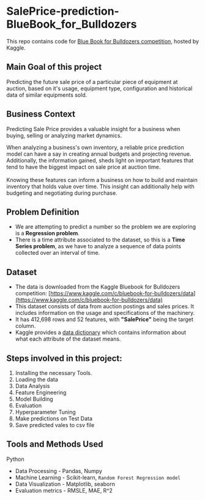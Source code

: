 # SalePrice-prediction-BlueBook_for_Bulldozers
 This repo contains code for [Blue Book for Bulldozers competition](https://www.kaggle.com/competitions/bluebook-for-bulldozers), hosted by Kaggle.<br>
## Main Goal of this project
Predicting the future sale price of a particular piece of equipment at auction, based on it's usage, equipment type, configuration and historical data of similar equipments sold.

## Business Context
Predicting Sale Price provides a valuable insight for a business when buying, selling or analyzing market dynamics.

When analyzing a business's own inventory, a reliable price prediction model can have a say in creating annual budgets and projecting revenue. Additionally, the information gained, sheds light on important features that tend to have the biggest impact on sale price at auction time. <br><br>
Knowing these features can inform a business on how to build and maintain inventory that holds value over time. This insight can additionally help with budgeting and negotiating during purchase.

## Problem Definition
 * We are attempting to predict a number so the problem we are exploring is a <b>Regression problem</b>.<br>
 * There is a time attribute associated to the dataset, so this is a <b>Time Series problem</b>, as we have to analyze a sequence of data points collected over an interval of time.
 
## Dataset
* The data is downloaded from the Kaggle Bluebook for Bulldozers competition: [https://www.kaggle.com/c/bluebook-for-bulldozers/data](https://www.kaggle.com/c/bluebook-for-bulldozers/data)
* This dataset consists of data from auction postings and sales prices. It includes information on the usage and specifications of the machinery.
* It has 412,698 rows and 52 features, with <b>"SalePrice"</b> being the target column.
* Kaggle provides a [data dictionary](https://www.kaggle.com/competitions/bluebook-for-bulldozers/data) which contains information about what each attribute of the dataset means.

## Steps involved in this project:
1. Installing the necessary Tools.
2. Loading the data
3. Data Analysis
4. Feature Engineering
5. Model Building
6. Evaluation
7. Hyperparameter Tuning
8. Make predictions on Test Data
9. Save predicted vales to csv file

## Tools and Methods Used
Python 
* Data Processing - Pandas, Numpy
* Machine Learning - Scikit-learn, `Random Forest Regression model`
* Data Visualization - Matplotlib, seaborn
* Evaluation metrics - RMSLE, MAE, R^2
